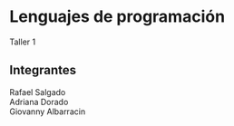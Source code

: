 # Lenguajes de programación
Taller 1

## Integrantes
Rafael Salgado  
Adriana Dorado  
Giovanny Albarracin  
